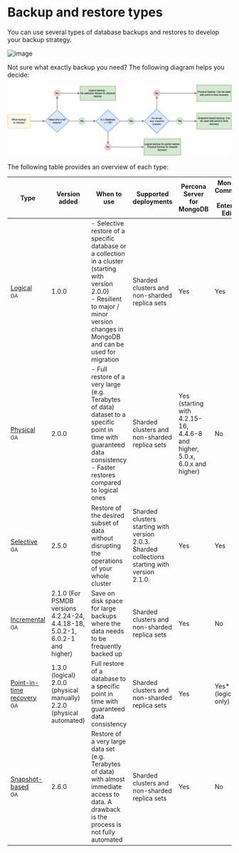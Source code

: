 # Backup and restore types

You can use several types of database backups and restores to develop your backup strategy. 

![image](../_images/backups-infographic.png)

Not sure what exactly backup you need? The following diagram helps you decide:

![image](../_images/backup-matrix.png)

The following table provides an overview of each type:

| Type           | Version added |  When to use | Supported deployments | Percona Server for MongoDB | MongoDB Community / Enterprise Edition |
| ---------------| ------------ | ----------------------| ------------------ | ---------------------------------------| ----------| 
| [Logical](logical.md) <br><small>GA</small>|  1.0.0 | - Selective restore of a specific database or a collection in a cluster (starting with version 2.0.0) <br> - Resilient to major / minor version changes in MongoDB and can be used for migration | Sharded clusters and non-sharded replica sets | Yes | Yes | 
| [Physical](physical.md) <br><small>GA</small> |  2.0.0  | - Full restore of a very large (e.g. Terabytes of data) dataset to a specific point in time with guaranteed data consistency <br> - Faster restores compared to logical ones | Sharded clusters and non-sharded replica sets | Yes (starting with 4.2.15-16, 4.4.6-8 and higher, 5.0.x, 6.0.x and higher) | No | 
| [Selective](selective-backup.md) <br><small>GA</small> | 2.5.0  | Restore of the desired subset of data without disrupting the operations of your whole cluster| Sharded clusters starting with version 2.0.3. Sharded collections starting with version 2.1.0. | Yes | Yes | 
| [Incremental](incremental-backup.md) <br><small>GA</small> | 2.1.0 (For PSMDB versions 4.2.24-24, 4.4.18-18, 5.0.2-1, 6.0.2-1 and higher) | Save on disk space for large backups where the data needs to be frequently backed up | Sharded clusters and non-sharded replica sets | Yes  | No |  
| [Point-in-time recovery](point-in-time-recovery.md) <br><small>GA</small> | 1.3.0 (logical) <br> 2.0.0 (physical manually) <br> 2.2.0 (physical automated)  | Full restore of a database to a specific point in time with guaranteed data consistency | Sharded clusters and non-sharded replica sets | Yes | Yes* (logical only) |
| [Snapshot-based](snapshots.md) <br><small>GA</small> | 2.6.0 | Restore of a very  large data set (e.g. Terabytes of data) with almost immediate access to data. A drawback is the process is not fully automated | Sharded clusters and non-sharded replica sets | Yes | No | 


